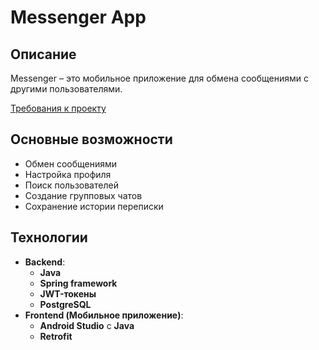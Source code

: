 # Messenger App
## Описание
Messenger – это мобильное приложение для обмена сообщениями с другими пользователями.

[Требования к проекту](docs/requirements.md)
## Основные возможности
- Обмен сообщениями
- Настройка профиля
- Поиск пользователей
- Создание групповых чатов
- Сохранение истории переписки
## Технологии
- **Backend**:
    - **Java**
    - **Spring framework**
    - **JWT-токены**
    - **PostgreSQL**
- **Frontend (Мобильное приложение)**:
    - **Android Studio** с **Java**
    - **Retrofit**
